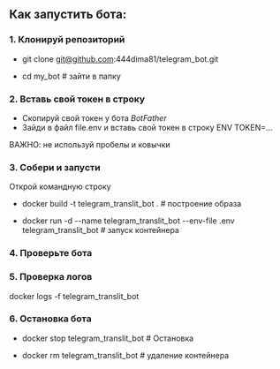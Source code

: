 ## Как запустить бота:
### 1. Клонируй репозиторий 

- git clone git@github.com:444dima81/telegram_bot.git

- cd my_bot # зайти в папку


### 2. Вставь свой токен в строку
- Скопируй свой токен у бота *BotFather* 
- Зайди в файл file.env и вставь свой токен в строку ENV TOKEN=...

ВАЖНО: не используй пробелы и ковычки

### 3. Собери и запусти
Открой командную строку 

- docker build -t telegram_translit_bot . # построение образа 

- docker run -d --name telegram_translit_bot --env-file .env telegram_translit_bot # запуск контейнера


### 4. Проверьте бота


### 5. Проверка логов
docker logs -f telegram_translit_bot

### 6. Остановка бота
- docker stop telegram_translit_bot # Остановка

- docker rm telegram_translit_bot # удаление контейнера
